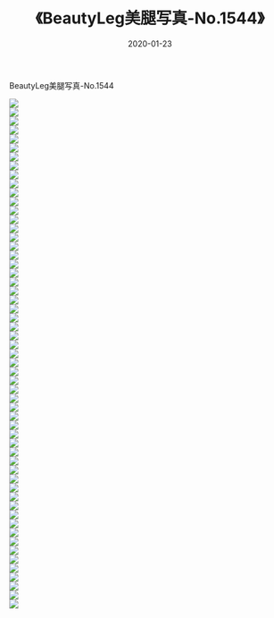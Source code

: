 ﻿---
layout: post
title:  《BeautyLeg美腿写真-No.1544》
date:   2020-01-23
img: http://img.660000.xyz/Sharelink/网络美图/2020/BeautyLeg美腿写真-No.1544/000.jpg
categories: [美女, 清纯, 唯美]
---

BeautyLeg美腿写真-No.1544

  ![](http://img.660000.xyz/Sharelink/网络美图/2020/BeautyLeg美腿写真-No.1544/001.jpg) <br> ![](http://img.660000.xyz/Sharelink/网络美图/2020/BeautyLeg美腿写真-No.1544/002.jpg) <br> ![](http://img.660000.xyz/Sharelink/网络美图/2020/BeautyLeg美腿写真-No.1544/003.jpg) <br> ![](http://img.660000.xyz/Sharelink/网络美图/2020/BeautyLeg美腿写真-No.1544/004.jpg) <br> ![](http://img.660000.xyz/Sharelink/网络美图/2020/BeautyLeg美腿写真-No.1544/005.jpg) <br> ![](http://img.660000.xyz/Sharelink/网络美图/2020/BeautyLeg美腿写真-No.1544/006.jpg) <br> ![](http://img.660000.xyz/Sharelink/网络美图/2020/BeautyLeg美腿写真-No.1544/007.jpg) <br> ![](http://img.660000.xyz/Sharelink/网络美图/2020/BeautyLeg美腿写真-No.1544/008.jpg) <br> ![](http://img.660000.xyz/Sharelink/网络美图/2020/BeautyLeg美腿写真-No.1544/009.jpg) <br> ![](http://img.660000.xyz/Sharelink/网络美图/2020/BeautyLeg美腿写真-No.1544/010.jpg) <br> ![](http://img.660000.xyz/Sharelink/网络美图/2020/BeautyLeg美腿写真-No.1544/011.jpg) <br> ![](http://img.660000.xyz/Sharelink/网络美图/2020/BeautyLeg美腿写真-No.1544/012.jpg) <br> ![](http://img.660000.xyz/Sharelink/网络美图/2020/BeautyLeg美腿写真-No.1544/013.jpg) <br> ![](http://img.660000.xyz/Sharelink/网络美图/2020/BeautyLeg美腿写真-No.1544/014.jpg) <br> ![](http://img.660000.xyz/Sharelink/网络美图/2020/BeautyLeg美腿写真-No.1544/015.jpg) <br> ![](http://img.660000.xyz/Sharelink/网络美图/2020/BeautyLeg美腿写真-No.1544/016.jpg) <br> ![](http://img.660000.xyz/Sharelink/网络美图/2020/BeautyLeg美腿写真-No.1544/017.jpg) <br> ![](http://img.660000.xyz/Sharelink/网络美图/2020/BeautyLeg美腿写真-No.1544/018.jpg) <br> ![](http://img.660000.xyz/Sharelink/网络美图/2020/BeautyLeg美腿写真-No.1544/019.jpg) <br> ![](http://img.660000.xyz/Sharelink/网络美图/2020/BeautyLeg美腿写真-No.1544/020.jpg) <br> ![](http://img.660000.xyz/Sharelink/网络美图/2020/BeautyLeg美腿写真-No.1544/021.jpg) <br> ![](http://img.660000.xyz/Sharelink/网络美图/2020/BeautyLeg美腿写真-No.1544/022.jpg) <br> ![](http://img.660000.xyz/Sharelink/网络美图/2020/BeautyLeg美腿写真-No.1544/023.jpg) <br> ![](http://img.660000.xyz/Sharelink/网络美图/2020/BeautyLeg美腿写真-No.1544/024.jpg) <br> ![](http://img.660000.xyz/Sharelink/网络美图/2020/BeautyLeg美腿写真-No.1544/025.jpg) <br> ![](http://img.660000.xyz/Sharelink/网络美图/2020/BeautyLeg美腿写真-No.1544/026.jpg) <br> ![](http://img.660000.xyz/Sharelink/网络美图/2020/BeautyLeg美腿写真-No.1544/027.jpg) <br> ![](http://img.660000.xyz/Sharelink/网络美图/2020/BeautyLeg美腿写真-No.1544/028.jpg) <br> ![](http://img.660000.xyz/Sharelink/网络美图/2020/BeautyLeg美腿写真-No.1544/029.jpg) <br> ![](http://img.660000.xyz/Sharelink/网络美图/2020/BeautyLeg美腿写真-No.1544/030.jpg) <br> ![](http://img.660000.xyz/Sharelink/网络美图/2020/BeautyLeg美腿写真-No.1544/031.jpg) <br> ![](http://img.660000.xyz/Sharelink/网络美图/2020/BeautyLeg美腿写真-No.1544/032.jpg) <br> ![](http://img.660000.xyz/Sharelink/网络美图/2020/BeautyLeg美腿写真-No.1544/033.jpg) <br> ![](http://img.660000.xyz/Sharelink/网络美图/2020/BeautyLeg美腿写真-No.1544/034.jpg) <br> ![](http://img.660000.xyz/Sharelink/网络美图/2020/BeautyLeg美腿写真-No.1544/035.jpg) <br> ![](http://img.660000.xyz/Sharelink/网络美图/2020/BeautyLeg美腿写真-No.1544/036.jpg) <br> ![](http://img.660000.xyz/Sharelink/网络美图/2020/BeautyLeg美腿写真-No.1544/037.jpg) <br> ![](http://img.660000.xyz/Sharelink/网络美图/2020/BeautyLeg美腿写真-No.1544/038.jpg) <br> ![](http://img.660000.xyz/Sharelink/网络美图/2020/BeautyLeg美腿写真-No.1544/039.jpg) <br> ![](http://img.660000.xyz/Sharelink/网络美图/2020/BeautyLeg美腿写真-No.1544/040.jpg) <br> ![](http://img.660000.xyz/Sharelink/网络美图/2020/BeautyLeg美腿写真-No.1544/041.jpg) <br> ![](http://img.660000.xyz/Sharelink/网络美图/2020/BeautyLeg美腿写真-No.1544/042.jpg) <br> ![](http://img.660000.xyz/Sharelink/网络美图/2020/BeautyLeg美腿写真-No.1544/043.jpg) <br> ![](http://img.660000.xyz/Sharelink/网络美图/2020/BeautyLeg美腿写真-No.1544/044.jpg) <br> ![](http://img.660000.xyz/Sharelink/网络美图/2020/BeautyLeg美腿写真-No.1544/045.jpg) <br> ![](http://img.660000.xyz/Sharelink/网络美图/2020/BeautyLeg美腿写真-No.1544/046.jpg) <br> ![](http://img.660000.xyz/Sharelink/网络美图/2020/BeautyLeg美腿写真-No.1544/047.jpg) <br> ![](http://img.660000.xyz/Sharelink/网络美图/2020/BeautyLeg美腿写真-No.1544/048.jpg) <br> ![](http://img.660000.xyz/Sharelink/网络美图/2020/BeautyLeg美腿写真-No.1544/049.jpg) <br> ![](http://img.660000.xyz/Sharelink/网络美图/2020/BeautyLeg美腿写真-No.1544/050.jpg) <br> ![](http://img.660000.xyz/Sharelink/网络美图/2020/BeautyLeg美腿写真-No.1544/051.jpg) <br> ![](http://img.660000.xyz/Sharelink/网络美图/2020/BeautyLeg美腿写真-No.1544/052.jpg) <br> ![](http://img.660000.xyz/Sharelink/网络美图/2020/BeautyLeg美腿写真-No.1544/053.jpg) <br> ![](http://img.660000.xyz/Sharelink/网络美图/2020/BeautyLeg美腿写真-No.1544/054.jpg) <br> ![](http://img.660000.xyz/Sharelink/网络美图/2020/BeautyLeg美腿写真-No.1544/055.jpg) <br> ![](http://img.660000.xyz/Sharelink/网络美图/2020/BeautyLeg美腿写真-No.1544/056.jpg) <br> ![](http://img.660000.xyz/Sharelink/网络美图/2020/BeautyLeg美腿写真-No.1544/057.jpg) <br>